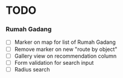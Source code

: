 # TODO

### Rumah Gadang
- [ ] Marker on map for list of Rumah Gadang
- [ ] Remove marker on new "route by object"
- [ ] Gallery view on recommendation column
- [ ] Form validation for search input
- [ ] Radius search